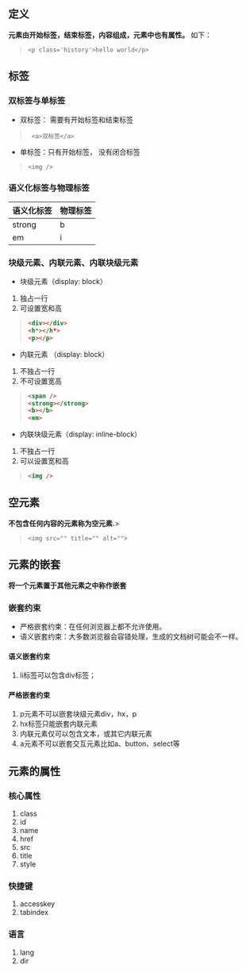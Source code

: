 ## 定义

**元素由开始标签，结束标签，内容组成，元素中也有属性。** 如下：

> `<p class='history'>hello world</p>` 

## 标签

### 双标签与单标签

* 双标签： 需要有开始标签和结束标签

> ` <a>双标签</a>` 

* 单标签：只有开始标签， 没有闭合标签

> `<img />` 

### 语义化标签与物理标签

语义化标签|物理标签
|---------|:------------|
strong|b
em|i

### 块级元素、内联元素、内联块级元素

* 块级元素（display: block）
1. 独占一行
2. 可设置宽和高

>``` html
><div></div>
><h*></h*>
><p></p>
>```

* 内联元素 （display: block）
1. 不独占一行
2. 不可设置宽高

>``` html
><span />
><strong></strong>
><b></b>
><em>
>```

* 内联块级元素（display: inline-block）
1. 不独占一行
2. 可以设置宽和高

>``` html
><img />
>```

## 空元素

**不包含任何内容的元素称为空元素.**>

> `<img src="" title="" alt="">` 

## 元素的嵌套

**将一个元素置于其他元素之中称作嵌套**

### 嵌套约束

* 严格嵌套约束：在任何浏览器上都不允许使用。
* 语义嵌套约束：大多数浏览器会容错处理，生成的文档树可能会不一样。

#### 语义嵌套约束

1. li标签可以包含div标签；

#### 严格嵌套约束

1. p元素不可以嵌套块级元素div，hx，p
2. hx标签只能嵌套内联元素
3. 内联元素仅可以包含文本，或其它内联元素
4. a元素不可以嵌套交互元素比如a、button、select等

## 元素的属性
### 核心属性
1. class
2. id
3. name
4. href
5. src
6. title
7. style
### 快捷键
1. accesskey
2. tabindex
### 语言
1. lang
2. dir